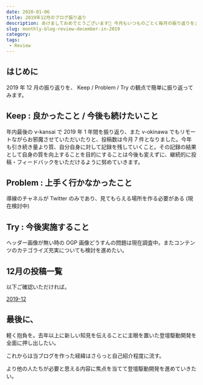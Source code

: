 ```yaml
---
date: 2020-01-06
title: 2019年12月のブログ振り返り
description: あけましておめでとうございます🍾 今月もいつものごとく毎月の振り返りをさせていただきます。
slug: monthly-blog-review-december-in-2019
category: 
tags: 
 - Review
---
```


## はじめに

2019 年 12 月の振り返りを、 Keep / Problem / Try の観点で簡単に振り返ってみます。

## Keep : 良かったこと / 今後も続けたいこと

年内最後の v-kansai で 2019 年 1 年間を振り返り、また v-okinawa でもリモートながらお邪魔させていただいたりと、投稿数は今月 7 件となりました。今年も引き続き量より質、自分自身に対して記録を残していくこと。その記録の結果として自身の質を向上することを目的にすることは今後も変えずに、継続的に投稿・フィードバックをいただけるように努めていきます。

## Problem : 上手く行かなかったこと

導線のチャネルが Twitter のみであり、見てもらえる場所を作る必要がある (現在検討中)

## Try : 今後実施すること

ヘッダー画像が無い時の OGP 画像どうすんの問題は現在調査中。またコンテンツのカテゴライズ充実についても検討を進めたい。

## 12月の投稿一覧

以下ご確認いただければ。

<a class="link-preview" href="https://webneko.dev/archives/2019-12">2019-12</a>

## 最後に、

軽く抱負を。去年以上に新しい知見を伝えることに主眼を置いた登壇駆動開発を全面に押し出したい。

これからは当ブログを作った経緯はさらっと自己紹介程度に流す。

より他の人たちが必要と思える内容に焦点を当てて登壇駆動開発を進めていきたい。
